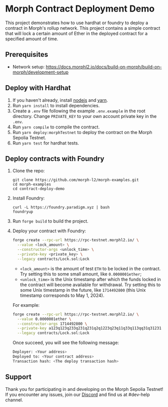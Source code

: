 # Morph Contract Deployment Demo

This project demonstrates how to use hardhat or foundry to deploy a contract in Morph's rollup network. This project contains a simple contract that will lock a certain amount of Ether in the deployed contract for a specified amount of time.

## Prerequisites

- Network setup: https://docs.morphl2.io/docs/build-on-morph/build-on-morph/development-setup

## Deploy with Hardhat

1. If you haven't already, install [nodejs](https://nodejs.org/en/download/) and [yarn](https://classic.yarnpkg.com/lang/en/docs/install).
2. Run `yarn install` to install dependencies.
3. Create a `.env` file following the example `.env.example` in the root directory. Change `PRIVATE_KEY` to your own account private key in the `.env`.
4. Run `yarn compile` to compile the contract.
5. Run `yarn deploy:morphTestnet` to deploy the contract on the Morph Sepolia Testnet.
6. Run `yarn test` for hardhat tests.

## Deploy contracts with Foundry

1. Clone the repo:

   ```shell
   git clone https://github.com/morph-l2/morph-examples.git
   cd morph-examples
   cd contract-deploy-demo
   ```

2. Install Foundry:

   ```shell
   curl -L https://foundry.paradigm.xyz | bash
   foundryup
   ```

3. Run `forge build` to build the project.

4. Deploy your contract with Foundry:

   ```bash
   forge create --rpc-url https://rpc-testnet.morphl2.io/ \
     --value <lock_amount> \
     --constructor-args <unlock_time> \
     --private-key <private_key> \
     --legacy contracts/Lock.sol:Lock
   ```

   - `<lock_amount>` is the amount of test `ETH` to be locked in the contract. Try setting this to some small amount, like `0.0000001ether`;
   - `<unlock_time>` is the Unix timestamp after which the funds locked in the contract will become available for withdrawal. Try setting this to some Unix timestamp in the future, like `1714492800` (this Unix timestamp corresponds to May 1, 2024).

   For example:

   ```bash
   forge create --rpc-url https://rpc-testnet.morphl2.io/ \
     --value 0.0000001ether \
     --constructor-args 1714492800 \
     --private-key a123q123q233q231q231q2q1223q23q11q33q113qq31q31231 \
     --legacy contracts/Lock.sol:Lock
   ```

   Once succeed, you will see the following message:

   ```bash
   Deployer: <Your address>
   Deployed to: <Your contract address>
   Transaction hash: <The deploy transaction hash>
   ```

## Support

Thank you for participating in and developing on the Morph Sepolia Testnet! If you encounter any issues, join our [Discord](https://discord.com/invite/5SmG4yhzVZ) and find us at #dev-help channel.
